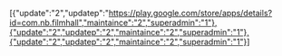 [{"update":"2","updatep":"https://play.google.com/store/apps/details?id=com.nb.filmhall","maintaince":"2","superadmin":"1"},{"update":"2","updatep":"2","maintaince":"2","superadmin":"1"},{"update":"2","updatep":"2","maintaince":"2","superadmin":"1"}]

